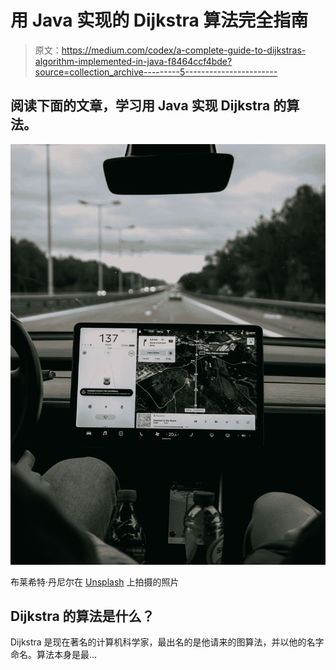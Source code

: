 # 用 Java 实现的 Dijkstra 算法完全指南

> 原文：<https://medium.com/codex/a-complete-guide-to-dijkstras-algorithm-implemented-in-java-f8464ccf4bde?source=collection_archive---------5----------------------->

## 阅读下面的文章，学习用 Java 实现 Dijkstra 的算法。

![](img/909636a4bc32239ebfccce86a0b87b1c.png)

布莱希特·丹尼尔在 [Unsplash](https://unsplash.com?utm_source=medium&utm_medium=referral) 上拍摄的照片

## Dijkstra 的算法是什么？

Dijkstra 是现在著名的计算机科学家，最出名的是他请来的图算法，并以他的名字命名。算法本身是最…